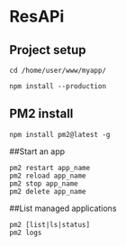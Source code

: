 # ResAPi

## Project setup

```
cd /home/user/www/myapp/
```

```
npm install --production
```

## PM2 install

```
npm install pm2@latest -g
```

##Start an app

```
pm2 restart app_name
pm2 reload app_name
pm2 stop app_name
pm2 delete app_name
```

##List managed applications

```
pm2 [list|ls|status]
pm2 logs
```
